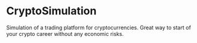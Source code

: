 ﻿# CryptoSimulation
Simulation of a trading platform for cryptocurrencies.
Great way to start of your crypto career without any economic risks.
